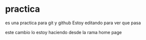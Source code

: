 # practica
es una practica para git y github
Estoy editando para ver que pasa


este cambio lo estoy haciendo desde la rama home page